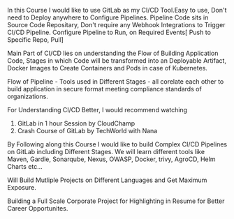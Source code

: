 In this Course I would like to use GitLab as my CI/CD Tool.Easy to use, Don't need to Deploy anywhere to Configure Pipelines. 
Pipeline Code sits in Source Code Repositary, Don't require any Webhook Integrations to Trigger CI/CD Pipeline. Configure Pipeline to Run, on Required Events[ Push to Specific Repo, Pull]

Main Part of CI/CD lies on understanding the Flow of Building Application Code, Stages in which Code will be transformed into an Deployable Artifact, Docker Images to Create Containers and Pods in case of Kubernetes.

Flow of Pipeline - Tools used in Different Stages - all corelate each other to build application in secure format meeting compliance standards of organizations.
 
For Understanding CI/CD Better, I would recommend watching 
1. GitLab in 1 hour Session by CloudChamp
2. Crash Course of GitLab by TechWorld with Nana

By Following along this Course I would like to build Complex CI/CD Pipelines on GitLab including Different Stages.
We will learn different tools like Maven, Gardle, Sonarqube, Nexus, OWASP, Docker, trivy, AgroCD, Helm Charts etc...

Will Build Mutliple Projects on Different Languages and Get Maximum Exposure. 

Building a Full Scale Corporate Project for Highlighting in Resume for Better Career Opportunites.



